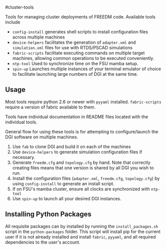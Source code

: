 #cluster-tools

Tools for managing cluster deployments of FREEDM code.
Available tools include

* `config-install` generates shell scripts to install configuration files across multiple machines
* `device-helpers` facilitates the generation of `adapter.xml` and `simulation.xml` files for use with RTDS/PSCAD simulations
* `fabric-scripts` facilitate executing commands on multiple target machines, allowing common operations to be executed conveniently.
* `ntp-tool` Used to synchronize time on the FSU mamba setup.
* `spin-up` Launches multiple instances of your terminal emulator of choice to facilitate launching large numbers of DGI at the same time.

## Usage

Most tools require python 2.6 or newer with `pyyaml` installed. `fabric-scripts` require a version of fabric available to them.

Tools have individual documentation in README files located with the individual tools.

General flow for using these tools is for attempting to configure/launch the DGI software on multiple machines.

1. Use `fab` to clone DGI and build it on each of the machines
1. Use `device-helpers` to generate simulation configuration files if necessary.
1. Generate `freedm.cfg` and `topology.cfg` by hand. Note that correctly creating files means that one version is shared by all DGI you wish to run.
1. Install the configuration files (`adapter.xml`, `freedm.cfg`, `topology.cfg`) by using `config-install` to generate an install script.
1. If on FSU's mamba cluster, ensure all clocks are synchronized with `ntp-tool`
1. Use `spin-up` to launch all your desired DGI instances.

## Installing Python Packages

All requisite packages can by installed by running the `install_packages.sh` script in the `python-packages` folder. This script will install pip for the current user if it is not already installed and install `fabric`, `pyyaml`, and all required dependencies to the user's account.

